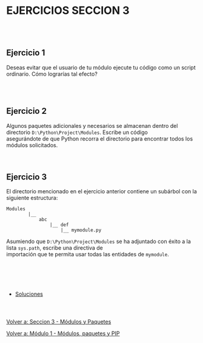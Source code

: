 # **EJERCICIOS SECCION 3**  
<br></br>  

## **Ejercicio 1**  

Deseas evitar que el usuario de tu módulo ejecute tu código como un script ordinario. Cómo lograrías tal efecto?  

<br></br>

## **Ejercicio 2**  

Algunos paquetes adicionales y necesarios se almacenan dentro del directorio ```D:\Python\Project\Modules```. Escribe un código  
asegurándote de que Python recorra el directorio para encontrar todos los módulos solicitados.  
<br></br>  

## **Ejercicio 3**  

El directorio mencionado en el ejercicio anterior contiene un subárbol con la siguiente estructura:
```
Modules
        |__
            abc
                |__ def
                    |__ mymodule.py
```  

Asumiendo que ```D:\Python\Project\Modules``` se ha adjuntado con éxito a la lista ```sys.path```, escribe una directiva de  
importación que te permita usar todas las entidades de ```mymodule```.  

#  
<br></br>

- [Soluciones](Sec3-ejsol.md)
<br></br>
#  

[Volver a: Seccion 3 - Módulos y Paquetes](_Seccion3.md)  

[Volver a: Módulo 1 - Módulos, paquetes y PIP](../README.md)